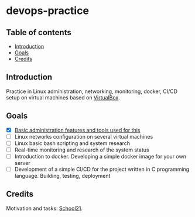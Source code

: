 # devops-practice

## Table of contents

* [Introduction](#Introduction)
* [Goals](#Goals)
* [Credits](#Credits)

## Introduction

Practice in Linux administration, networking, monitoring, docker, CI/CD setup on virtual machines based on [VirtualBox](https://www.virtualbox.org/).

## Goals

- [x] [Basic administration features and tools used for this](src/basic-administration.md)
- [ ] Linux networks configuration on several virtual machines
- [ ] Linux basic bash scripting and system research
- [ ] Real-time monitoring and research of the system status
- [ ] Introduction to docker. Developing a simple docker image for your own server
- [ ] Development of a simple CI/CD for the project written in C programming language. Building, testing, deployment

## Credits

Motivation and tasks: [School21](https://21-school.ru/).
